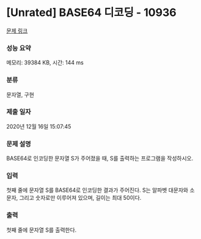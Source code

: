 # [Unrated] BASE64 디코딩 - 10936 

[문제 링크](https://www.acmicpc.net/problem/10936) 

### 성능 요약

메모리: 39384 KB, 시간: 144 ms

### 분류

문자열, 구현

### 제출 일자

2020년 12월 16일 15:07:45

### 문제 설명

<p>BASE64로 인코딩한 문자열 S가 주어졌을 때, S를 출력하는 프로그램을 작성하시오.</p>

### 입력 

 <p>첫째 줄에 문자열 S를 BASE64로 인코딩한 결과가 주어진다. S는 알파벳 대문자와 소문자, 그리고 숫자로만 이루어져 있으며, 길이는 최대 50이다.</p>

### 출력 

 <p>첫째 줄에 문자열 S를 출력한다.</p>


